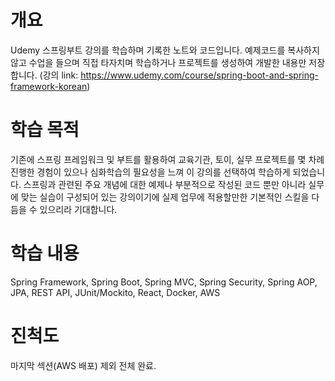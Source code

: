 # 개요
Udemy 스프링부트 강의를 학습하며 기록한 노트와 코드입니다. 예제코드를 복사하지 않고 수업을 들으며 직접 타자치며 학습하거나 프로젝트를 생성하여 개발한 내용만 저장합니다. (강의 link: https://www.udemy.com/course/spring-boot-and-spring-framework-korean)

# 학습 목적
기존에 스프링 프레임워크 및 부트를 활용하여 교육기관, 토이, 실무 프로젝트를 몇 차례 진행한 경험이 있으나 심화학습의 필요성을 느껴 이 강의를 선택하여 학습하게 되었습니다.
스프링과 관련된 주요 개념에 대한 예제나 부분적으로 작성된 코드 뿐만 아니라 실무에 맞는 실습이 구성되어 있는 강의이기에 실제 업무에 적용할만한 기본적인 스킬을 다듬을 수 있으리라 기대합니다.

# 학습 내용
Spring Framework, Spring Boot, Spring MVC, Spring Security, Spring AOP, JPA, REST API, JUnit/Mockito, React, Docker, AWS

# 진척도
마지막 섹션(AWS 배포) 제외 전체 완료.

